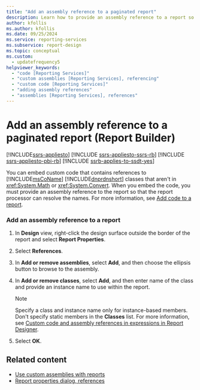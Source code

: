 ```yaml
---
title: "Add an assembly reference to a paginated report"
description: Learn how to provide an assembly reference to a report so that the report processor can resolve names in Report Builder.
author: kfollis
ms.author: kfollis
ms.date: 09/25/2024
ms.service: reporting-services
ms.subservice: report-design
ms.topic: conceptual
ms.custom:
  - updatefrequency5
helpviewer_keywords:
  - "code [Reporting Services]"
  - "custom assemblies [Reporting Services], referencing"
  - "custom code [Reporting Services]"
  - "adding assembly references"
  - "assemblies [Reporting Services], references"
---
```

# Add an assembly reference to a paginated report (Report Builder)

[!INCLUDE[ssrs-appliesto](../../includes/ssrs-appliesto.md)] [!INCLUDE [ssrs-appliesto-ssrs-rb](../../includes/ssrs-appliesto-ssrs-rb.md)] [!INCLUDE [ssrs-appliesto-pbi-rb](../../includes/ssrs-appliesto-pbi-rb.md)] [!INCLUDE [ssrb-applies-to-ssdt-yes](../../includes/ssrb-applies-to-ssdt-yes.md)]

  You can embed custom code that contains references to [!INCLUDE[msCoName](../../includes/msconame-md.md)] [!INCLUDE[dnprdnshort](../../includes/dnprdnshort-md.md)] classes that aren't in <xref:System.Math> or <xref:System.Convert>. When you embed the code, you must provide an assembly reference to the report so that the report processor can resolve the names. For more information, see [Add code to a report](../../reporting-services/report-design/add-code-to-a-report-ssrs.md).  
  
### Add an assembly reference to a report  
  
1.  In **Design** view, right-click the design surface outside the border of the report and select **Report Properties**.  
  
1.  Select **References**.  
  
1.  In **Add or remove assemblies**, select **Add**, and then choose the ellipsis button to browse to the assembly.  
  
1.  In **Add or remove classes**, select **Add**, and then enter name of the class and provide an instance name to use within the report.  
  
    > [!NOTE]  
    >  Specify a class and instance name only for instance-based members. Don't specify static members in the **Classes** list. For more information, see [Custom code and assembly references in expressions in Report Designer](../../reporting-services/report-design/custom-code-and-assembly-references-in-expressions-in-report-designer-ssrs.md).  
  
1.  Select **OK**.
  
## Related content

- [Use custom assemblies with reports](../../reporting-services/custom-assemblies/using-custom-assemblies-with-reports.md)
- [Report properties dialog, references](./custom-code-and-assembly-references-in-expressions-in-report-designer-ssrs.md)

